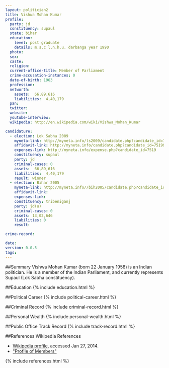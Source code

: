 ```yaml
---
layout: politician2
title: Vishwa Mohan Kumar
profile: 
  party: jd
  constituency: supaul
  state: bihar
  education: 
    level: post graduate
    details: m.s.c l.n.h.u. darbanga year 1990
  photo: 
  sex: 
  caste: 
  religion: 
  current-office-title: Member of Parliament
  crime-accusation-instances: 0
  date-of-birth: 1963
  profession: 
  networth: 
    assets:  66,89,616
    liabilities:  4,40,179
  pan: 
  twitter: 
  website: 
  youtube-interview: 
  wikipedia: http://en.wikipedia.com/wiki/Vishwa_Mohan_Kumar

candidature: 
  - election: Lok Sabha 2009
    myneta-link: http://myneta.info/ls2009/candidate.php?candidate_id=7519
    affidavit-link: http://myneta.info/candidate.php?candidate_id=7519&scan=original
    expenses-link: http://myneta.info/expense.php?candidate_id=7519
    constituency: supaul 
    party: jd
    criminal-cases: 0
    assets:  66,89,616
    liabilities:  4,40,179
    result: winner 
  - election: Bihar 2005
    myneta-link: http://myneta.info//bih2005/candidate.php?candidate_id=449
    affidavit-link: 
    expenses-link: 
    constituency: tribeniganj 
    party: jd(u)
    criminal-cases: 0
    assets: 13,02,646
    liabilities: 0
    result:  

crime-record: 

date: 
version: 0.0.5
tags: 
---
```

##Summary
Vishwa Mohan Kumar (born 22 January 1958) is an Indian politician. He is a member of the Indian Parliament, and currently represents Supaul (Lok Sabha constituency).


##Education
{% include education.html %}


##Political Career
{% include political-career.html %}


##Criminal Record
{% include criminal-record.html %}


##Personal Wealth
{% include personal-wealth.html %}


##Public Office Track Record
{% include track-record.html %}


##References
Wikipedia References
- [Wikipedia profile]({{page.profile.wikipedia}}), accessed Jan 27, 2014.
- ["Profile of Members"][wiki1]

[wiki1]: http://164.100.47.132/LssNew/Members/Biography.aspx?mpsno=4458


{% include references.html %}